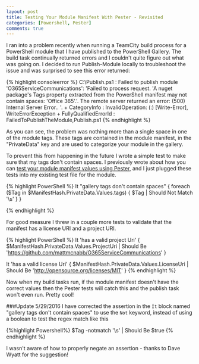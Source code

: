 ```yaml
---
layout: post
title: Testing Your Module Manifest With Pester - Revisited
categories: [Powershell, Pester]
comments: true
---
```


[PreviousPost]: /pester-testing-your-module-manifest

I ran into a problem recently when running a TeamCity build process for a PowerShell module that I have published to the PowerShell Gallery. The build task continually returned errors and I couldn't quite figure out what was going on. I decided to run Publish-Module locally to troubleshoot the issue and was surprised to see this error returned:

{% highlight consoleerror %}
C:\Publish.ps1 : Failed to publish module 'O365ServiceCommunications': 'Failed to process request. 'A nuget package's Tags
property extracted from the PowerShell manifest may not contain spaces: 'Office 365'.'.
The remote server returned an error: (500) Internal Server Error..
'.
    + CategoryInfo          : InvalidOperation: (:) [Write-Error], WriteErrorException
    + FullyQualifiedErrorId : FailedToPublishTheModule,Publish.ps1
{% endhighlight %}

As you can see, the problem was nothing more than a single space in one of the module tags. These tags are contained in the module manifest, in the "PrivateData" key and are used to categorize your module in the gallery.

To prevent this from happening in the future I wrote a simple test to make sure that my tags don't contain spaces. I previously wrote about how you can [test your module manifest values using Pester][PreviousPost], and I just plugged these tests into my existing test file for the module.

{% highlight PowerShell %}
It "gallery tags don't contain spaces" {
    foreach ($Tag in $ManifestHash.PrivateData.Values.tags)
    {
        $Tag | Should Not Match '\s'
    }
}

{% endhighlight %}

For good measure I threw in a couple more tests to validate that the manifest has a license URI and a project URI.

{% highlight PowerShell %}
It 'has a valid project Uri' {
    $ManifestHash.PrivateData.Values.ProjectUri | Should Be 'https://github.com/mattmcnabb/O365ServiceCommunications'
}

It 'has a valid license Uri' {
    $ManifestHash.PrivateData.Values.LicenseUri | Should Be 'http://opensource.org/licenses/MIT'
}
{% endhighlight %}

 Now when my build tasks run, if the module manifest doesn't have the correct values then the Pester tests will catch this and the publish task won't even run. Pretty cool!

 ###Update 5/29/2016
 I have corrected the assertion in the `It` block named "gallery tags don't contain spaces"  to use the `Not` keyword, instead of using a boolean to test the regex match like this

 {%highlight Powershell%}
 $Tag -notmatch '\s' | Should Be $true
 {% endhighlight %}

 I wasn't aware of how to properly negate an assertion - thanks to Dave Wyatt for the suggestion!